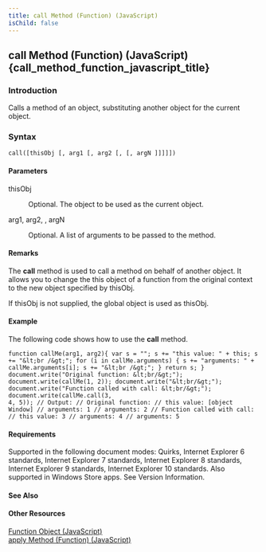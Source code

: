 ```yaml
---
title: call Method (Function) (JavaScript)
isChild: false
---
```


## call Method (Function) (JavaScript) {call_method_function_javascript_title}

### Introduction 

 Calls a method of an object, substituting another object for the current object.

### Syntax 

```
call([thisObj [, arg1 [, arg2 [, [, argN ]]]]])
```

#### Parameters 

<div id="sectionSection0" class="section" name="collapseableSection" style="" expanded="true">
  <dl class="authored">
    <dt>
      <span class="parameter" sdata="paramReference" xmlns:util="util">thisObj</span>
    </dt>
    <dd>
      <p xmlns:util="util">
        Optional. The object to be used as the current object.
      </p>
    </dd>
    <dt>
      <span class="parameter" sdata="paramReference" xmlns:util="util">arg1, arg2, , argN</span>
    </dt>
    <dd>
      <p xmlns:util="util">
        Optional. A list of arguments to be passed to the method.
      </p>
    </dd>
  </dl>
</div>

#### Remarks 

<div id="languageReferenceRemarksSection" class="section" name="collapseableSection" style="">
  <p xmlns:util="util">
    The <b>call</b> method is used to call a method on behalf of another object. It allows you to change the <span sdata="langKeyword" value="this"><span class="keyword">this</span></span> object of
    a function from the original context to the new object specified by <span class="parameter" sdata="paramReference">thisObj</span>.
  </p>
  <p xmlns:util="util">
    If <span class="parameter" sdata="paramReference">thisObj</span> is not supplied, the <span sdata="langKeyword" value="global"><span class="keyword">global</span></span> object is used as
    <span class="parameter" sdata="paramReference">thisObj</span>.
  </p>
</div>

#### Example 

<p xmlns:util="util">
  The following code shows how to use the <b>call</b> method.
</p>

```
function callMe(arg1, arg2){ var s = ""; s += "this value: " + this; s += "&lt;br /&gt;"; for (i in callMe.arguments) { s += "arguments: " + callMe.arguments[i]; s += "&lt;br /&gt;"; } return s; }
document.write("Original function: &lt;br/&gt;"); document.write(callMe(1, 2)); document.write("&lt;br/&gt;"); document.write("Function called with call: &lt;br/&gt;"); document.write(callMe.call(3,
4, 5)); // Output: // Original function: // this value: [object Window] // arguments: 1 // arguments: 2 // Function called with call: // this value: 3 // arguments: 4 // arguments: 5
```

#### Requirements 

<div id="requirementsTitleSection" class="section" name="collapseableSection" style="">
  <p xmlns:util="util"></p>
  <p>
    Supported in the following document modes: Quirks, Internet Explorer 6 standards, Internet Explorer 7 standards, Internet Explorer 8 standards, Internet Explorer 9 standards, Internet Explorer 10
    standards. Also supported in Windows Store apps. See Version Information.
  </p>
</div>

#### See Also 

<div id="seeAlsoSection" class="section" name="collapseableSection" style="">
  <h4 class="subHeading">
    Other Resources
  </h4>
  <div class="seeAlsoStyle">
    <span sdata="link" xmlns:util="util"><a href="d3834767-203c-475e-848c-95c423ba15b6.htm">Function Object (JavaScript)</a></span>
  </div>
  <div class="seeAlsoStyle">
    <span sdata="link" xmlns:util="util"><a href="b36df78e-b14b-46ca-b5cb-de752d80f40a.htm">apply Method (Function) (JavaScript)</a></span>
  </div>
</div>

